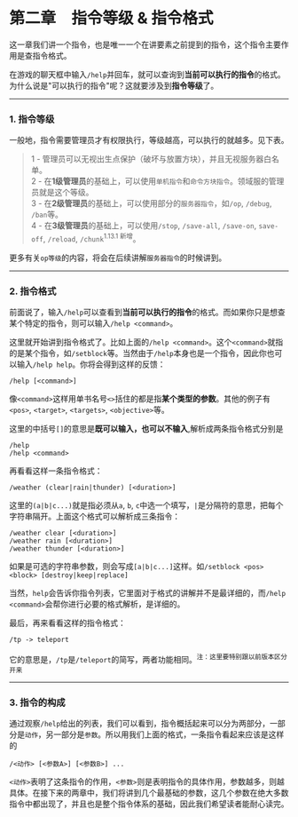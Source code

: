 # 第二章&emsp;指令等级 & 指令格式

这一章我们讲一个指令，也是唯一一个在讲要素之前提到的指令，这个指令主要作用是查指令格式。

在游戏的聊天框中输入`/help`并回车，就可以查询到**当前可以执行的指令**的格式。为什么说是"可以执行的指令"呢？这就要涉及到**指令等级**了。

-----

### 1. 指令等级

一般地，指令需要管理员才有权限执行，等级越高，可以执行的就越多。见下表。

> 1 - 管理员可以无视出生点保护（破坏与放置方块），并且无视服务器白名单。<br>
2 - 在**1级管理员**的基础上，可以使用`单机指令`和`命令方块指令`。领域服的管理员就是这个等级。<br>
3 - 在**2级管理员**的基础上，可以使用部分的`服务器指令`，如`/op`, `/debug`, `/ban`等。<br>
4 - 在**3级管理员**的基础上，可以使用`/stop`, `/save-all`, `/save-on`, `save-off`, `/reload`, `/chunk`<sup>1.13.1 新增</sup>。

更多有关`op等级`的内容，将会在后续讲解`服务器指令`的时候讲到。

-----

### 2. 指令格式

前面说了，输入`/help`可以查看到**当前可以执行的指令**的格式。而如果你只是想查某个特定的指令，则可以输入`/help <command>`。

这里就开始讲到指令格式了。比如上面的`/help <command>`。这个`<command>`就指的是某个指令，如`/setblock`等。当然由于`/help`本身也是一个指令，因此你也可以输入`/help help`。你将会得到这样的反馈：

    /help [<command>]

像`<command>`这样用单书名号`<>`括住的都是指**某个类型的参数**。其他的例子有`<pos>`, `<target>`, `<targets>`, `<objective>`等。

这里的中括号`[]`的意思是**既可以输入，也可以不输入**,解析成两条指令格式分别是

    /help
    /help <command>

再看看这样一条指令格式：

    /weather (clear|rain|thunder) [<duration>]

这里的`(a|b|c...)`就是指必须从`a`, `b`, `c`中选一个填写，`|`是分隔符的意思，把每个字符串隔开。上面这个格式可以解析成三条指令：

    /weather clear [<duration>]
    /weather rain [<duration>]
    /weather thunder [<duration>]

如果是可选的字符串参数，则会写成`[a|b|c...]`这样。如`/setblock <pos> <block> [destroy|keep|replace]`


当然，`help`会告诉你指令列表，它里面对于格式的讲解并不是最详细的，而`/help <command>`会帮你进行必要的格式解析，是详细的。

最后，再来看看这样的指令格式：

    /tp -> teleport

它的意思是，`/tp`是`/teleport`的简写，两者功能相同。<sup>注：这里要特别跟以前版本区分开来</sup>

-----

### 3. 指令的构成

通过观察`/help`给出的列表，我们可以看到，指令概括起来可以分为两部分，一部分是`动作`，另一部分是`参数`。所以用我们上面的格式，一条指令看起来应该是这样的

    /<动作> [<参数A>] [<参数B>] ...

`<动作>`表明了这条指令的作用，`<参数>`则是表明指令的具体作用，参数越多，则越具体。在接下来的两章中，我们将讲到几个最基础的参数，这几个参数在绝大多数指令中都出现了，并且也是整个指令体系的基础，因此我们希望读者能耐心读完。